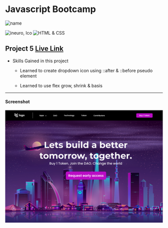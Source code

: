 # Javascript Bootcamp

![name](https://img.shields.io/badge/Amir%20Jadhav-Full%20Stack%20developer-green)

![ineuro, lco](https://img.shields.io/badge/iNeuron-LCO-green)
![HTML & CSS](https://img.shields.io/badge/HTML-CSS-orange)

## Project 5 [Live Link](https://amirjadhav-html-project-5.netlify.app)

- Skills Gained in this project

  - Learned to create dropdown icon using ::after & ::before pseudo element

  - Learned to use flex grow, shrink & basis

---

#### Screenshot

![Desktop](./5.png)

